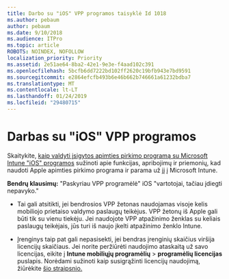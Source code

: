 ```yaml
---
title: Darbo su "iOS" VPP programos taisyklė Id 1018
ms.author: pebaum
author: pebaum
ms.date: 9/10/2018
ms.audience: ITPro
ms.topic: article
ROBOTS: NOINDEX, NOFOLLOW
localization_priority: Priority
ms.assetid: 2e51ae64-8ba2-42e1-9e3e-f4aad102c391
ms.openlocfilehash: 5bcfb6dd7222bd102ff2620c19bfb943e7bd9591
ms.sourcegitcommit: e2864efcfb493b6e46b662b746661a61232bdba7
ms.translationtype: MT
ms.contentlocale: lt-LT
ms.lasthandoff: 01/24/2019
ms.locfileid: "29480715"
---
```

# <a name="working-with-ios-vpp-applications"></a>Darbas su "iOS" VPP programos

Skaitykite, [kaip valdyti įsigytos apimties pirkimo programą su Microsoft Intune "iOS" programos](https://docs.microsoft.com/intune/vpp-apps-ios) sužinoti apie funkcijas, apribojimų ir priemonių, kad naudoti Apple apimties pirkimo programa ir parama už jį į Microsoft Intune. 
  
 **Bendrų klausimų:** "Paskyriau VPP programėlė" iOS "vartotojai, tačiau įdiegti nepavyko." 
  
- Tai gali atsitikti, jei bendrosios VPP žetonas naudojamas visoje kelis mobiliojo prietaiso valdymo paslaugų teikėjus. VPP žetonų iš Apple gali būti tik su vienu tiekėju. Jei naudojote VPP atpažinimo ženklas su keliais paslaugų teikėjais, jūs turi iš naujo įkelti atpažinimo ženklo Intune.
    
- Įrenginys taip pat gali nepasisekti, jei bendras įrenginių skaičius viršija licencijų skaičiaus. Jei norite peržiūrėti naudojimo ataskaitą už savo licencijas, eikite į **Intune mobiliųjų programėlių** \> **programėlių licencijas** puslapis. Norėdami sužinoti kaip susigrąžinti licencijų naudojimą, žiūrėkite [šio straipsnio.](https://docs.microsoft.com/intune/vpp-apps-ios#revoking-app-licenses-and-deleting-tokens)
    

